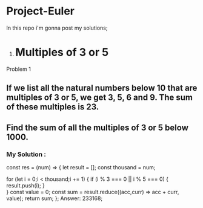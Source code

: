 # Project-Euler
In this repo i'm gonna post my solutions;

1. # Multiples of 3 or 5
Problem 1

## If we list all the natural numbers below 10 that are multiples of 3 or 5, we get 3, 5, 6 and 9. The sum of these multiples is 23.

## Find the sum of all the multiples of 3 or 5 below 1000.

### My Solution : 
const res = (num) => {
let result = [];
const thousand = num;

for (let i = 0;i < thousand;i += 1) {
    if (i % 3 === 0 || i % 5 === 0) {
      result.push(i);
    }  
}
const value = 0;
const sum = result.reduce((acc,curr) => acc + curr, value);
return sum;
};
Answer:  233168;
